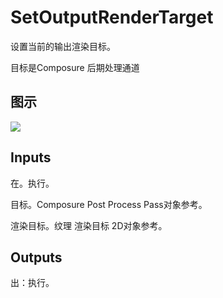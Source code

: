 # SetOutputRenderTarget

设置当前的输出渲染目标。

目标是Composure 后期处理通道

## 图示

![]($-20221218-20174719.png)

## Inputs

在。执行。

目标。Composure Post Process Pass对象参考。

渲染目标。纹理 渲染目标 2D对象参考。  

## Outputs

出：执行。
